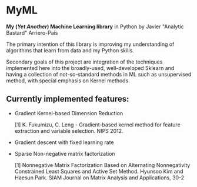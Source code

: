 MyML
==============

**My (*Yet Another*) Machine Learning library** in Python by Javier "Analytic Bastard"
Arriero-Pais

The primary intention of this library is improving my understanding of algorithms
that learn from data and my Python skills.

Secondary goals of this project are integration of the techniques implemented
here into the broadly-used, well-developed Sklearn and having a collection of
not-so-standard methods in ML such as unsupervised method, with special
emphasis on Kernel methods.


Currently implemented features:
--------------

- Gradient Kernel-based Dimension Reduction

  [1] K. Fukumizu, C. Leng - Gradient-based kernel method for feature 
      extraction and variable selection. NIPS 2012.
       
  
- Gradient descent with fixed learning rate


- Sparse Non-negative matrix factorization

  [1] Nonnegative Matrix Factorization Based on Alternating Nonnegativity
      Constrained Least Squares and Active Set Method. Hyunsoo Kim and
      Haesun Park. SIAM Journal on Matrix Analysis and Applications, 30-2
